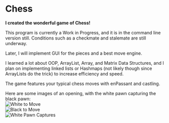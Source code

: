 # Chess
<b>I created the wonderful game of Chess!</b>

This program is currently a Work in Progress, and it is in the command line version still. Conditions such as a checkmate and stalemate are still underway.

Later, I will implement GUI for the pieces and a best move engine.

I learned a lot about OOP, ArrayList, Array, and Matrix Data Structures, and I plan on implementing linked lists or Hashmaps (not likely though since ArrayLists do the trick) to increase efficiency and speed.

The game features your typical chess moves with enPassant and castling.

Here are some images of an opening, with the white pawn capturing the black pawn:
<br />
![White to Move](https://i.gyazo.com/33632829a0a5845bb52cefb1f54f960e.png)
<br />
![Black to Move](https://i.gyazo.com/10f644f4cbddd48976a1457a6f29d682.png)
<br />
![White Pawn Captures](https://i.gyazo.com/cb3def5085346bca69a71b7e341fa9e1.png)
<br />
